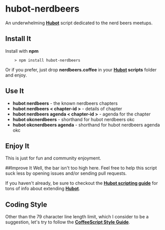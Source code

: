 # hubot-nerdbeers

An underwhelming **[Hubot][hubot]** script dedicated to the nerd beers meetups.

[hubot]: https://github.com/github/hubot

## Install It
Install with **npm**

```
	> npm install hubot-nerdbeers
```

Or if you prefer, just drop **nerdbeers.coffee** in your **[Hubot][hubot] scripts** folder and enjoy.

## Use It
- **hubot nerdbeers** - the known nerdbeers chapters
- **hubot nerdbeers < chapter-id >** - details of chapter
- **hubot nerdbeers agenda < chapter-id >** - agenda for the chapter
- **hubot okcnerdbeers** - shorthand for hubot nerdbeers okc
- **hubot okcnerdbeers agenda** - shorthand for hubot nerdbeers agenda okc

## Enjoy It
This is just for fun and community enjoyment.

##Improve It
Well, the bar isn't too high here. Feel free to help this script suck less by opening issues and/or sending pull requests. 

If you haven't already, be sure to checkout the **[Hubot scripting guide](https://github.com/github/hubot/blob/master/docs/scripting.md)** for tons of info about extending **[Hubot][hubot]**.

## Coding Style
Other than the 79 character line length limit, which I consider to be a suggestion, let's try to follow the **[CoffeeScript Style Guide](https://github.com/polarmobile/coffeescript-style-guide)**. 